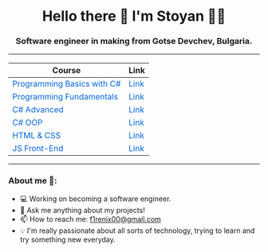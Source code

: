 <h1 align='center'>
  Hello there 👋 I'm Stoyan 👨‍💻
</h1>
<h3 align='center'>
  Software engineer in making from Gotse Devchev, Bulgaria.

---

<div align="center">

| **Course**                                                 | **Link**                                                                 |
|------------------------------------------------------------|--------------------------------------------------------------------------|
| <a href="https://softuni.bg/courses/programming-basics" style="color: #0366d6; text-decoration: none;">Programming Basics with C#</a> | <a href="https://softuni.bg/certificates/details/170390/aae80e3d" style="color: #0366d6; text-decoration: none;">Link</a> |
| <a href="https://softuni.bg/courses/programming-fundamentals-csharp-java-js-python" style="color: #0366d6; text-decoration: none;">Programming Fundamentals</a> | <a href="https://softuni.bg/certificates/details/179579/58509358" style="color: #0366d6; text-decoration: none;">Link</a> |
| <a href="https://softuni.bg/courses/csharp-advanced" style="color: #0366d6; text-decoration: none;">C# Advanced</a> | <a href="https://softuni.bg/certificates/details/188349/1635f6e7" style="color: #0366d6; text-decoration: none;">Link</a> |
| <a href="https://softuni.bg/courses/c-sharp-oop" style="color: #0366d6; text-decoration: none;">C# OOP</a> | <a href="https://softuni.bg/certificates/details/195582/34667e15" style="color: #0366d6; text-decoration: none;">Link</a> |
| <a href="https://softuni.bg/courses/html-and-css" style="color: #0366d6; text-decoration: none;">HTML & CSS</a> | <a href="https://softuni.bg/certificates/details/205228/7e6fa1a7" style="color: #0366d6; text-decoration: none;">Link</a> |
| <a href="https://softuni.bg/courses/js-front-end" style="color: #0366d6; text-decoration: none;">JS Front-End</a> | <a href="https://softuni.bg/certificates/details/212340/e14cb43a" style="color: #0366d6; text-decoration: none;">Link</a> |

</div>

---

<h3>About me 👻:</h3>

- 💻 Working on becoming a software engineer.
- 💬 Ask me anything about my projects!
- 📫 How to reach me: f1renix00@gmail.com
- 💡 I'm really passionate about all sorts of technology, trying to learn and try something new everyday.
